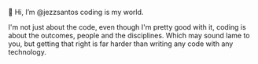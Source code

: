 👋 Hi, I’m @jezzsantos coding is my world. 

I'm not just about the code, even though I'm pretty good with it, coding is about the outcomes, people and the disciplines. 
Which may sound lame to you, but getting that right is far harder than writing any code with any technology.
